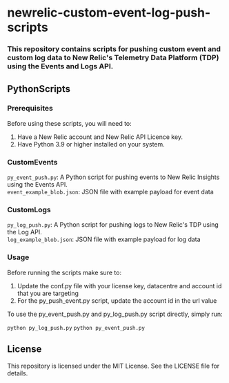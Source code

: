 # newrelic-custom-event-log-push-scripts
### This repository contains scripts for pushing custom event and custom log data to New Relic's Telemetry Data Platform (TDP) using the Events and Logs API.

## PythonScripts

### Prerequisites
Before using these scripts, you will need to:
1. Have a New Relic account and New Relic API Licence key.
2. Have Python 3.9 or higher installed on your system.

### CustomEvents
`py_event_push.py`: A Python script for pushing events to New Relic Insights using the Events API. <br>
`event_example_blob.json`: JSON file with example payload for event data

### CustomLogs
`py_log_push.py`: A Python script for pushing logs to New Relic's TDP using the Log API. <br>
`log_example_blob.json`: JSON file with example payload for log data

### Usage
Before running the scripts make sure to:
1. Update the conf.py file with your license key, datacentre and account id that you are targeting
2. For the py_push_event.py script, update the account id in the url value

To use the py_event_push.py and py_log_push.py script directly, simply run:

`python py_log_push.py`
`python py_event_push.py`

## License

This repository is licensed under the MIT License. See the LICENSE file for details.
